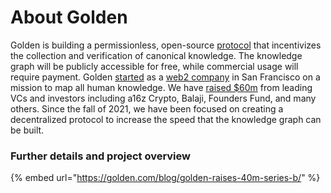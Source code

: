 # About Golden

Golden is building a permissionless, open-source [protocol](https://golden.xyz/) that incentivizes the collection and verification of canonical knowledge. The knowledge graph will be publicly accessible for free, while commercial usage will require payment. Golden [started](https://golden.com/blog/introducing-golden/) as a [web2 company](https://golden.com/wiki/Golden-5R) in San Francisco on a mission to map all human knowledge. We have [raised $60m](https://golden.com/blog/golden-raises-40m-series-b/) from leading VCs and investors including a16z Crypto, Balaji, Founders Fund, and many others. Since the fall of 2021, we have been focused on creating a decentralized protocol to increase the speed that the knowledge graph can be built.



### Further details and project overview

{% embed url="https://golden.com/blog/golden-raises-40m-series-b/" %}

